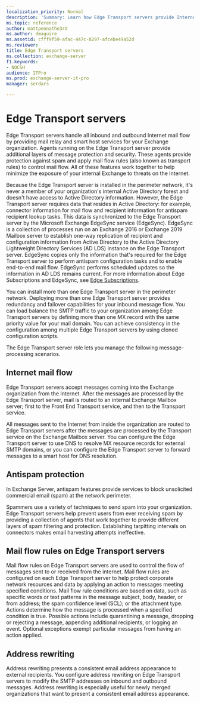 ```yaml
---
localization_priority: Normal
description: 'Summary: Learn how Edge Transport servers provide Internet mail flow, antispam, and mail flow rules for your Exchange Server organization'
ms.topic: reference
author: mattpennathe3rd
ms.author: dmaguire
ms.assetid: cfff9f59-afac-447c-8297-afcebe49a52d
ms.reviewer: 
title: Edge Transport servers
ms.collection: exchange-server
f1.keywords:
- NOCSH
audience: ITPro
ms.prod: exchange-server-it-pro
manager: serdars

---
```


# Edge Transport servers

Edge Transport servers handle all inbound and outbound Internet mail flow by providing mail relay and smart host services for your Exchange organization. Agents running on the Edge Transport server provide additional layers of message protection and security. These agents provide protection against spam and apply mail flow rules (also known as transport rules) to control mail flow. All of these features work together to help minimize the exposure of your internal Exchange to threats on the Internet.

Because the Edge Transport server is installed in the perimeter network, it's never a member of your organization's internal Active Directory forest and doesn't have access to Active Directory information. However, the Edge Transport server requires data that resides in Active Directory: for example, connector information for mail flow and recipient information for antispam recipient lookup tasks. This data is synchronized to the Edge Transport server by the Microsoft Exchange EdgeSync service (EdgeSync). EdgeSync is a collection of processes run on an Exchange 2016 or Exchange 2019 Mailbox server to establish one-way replication of recipient and configuration information from Active Directory to the Active Directory Lightweight Directory Services (AD LDS) instance on the Edge Transport server. EdgeSync copies only the information that's required for the Edge Transport server to perform antispam configuration tasks and to enable end-to-end mail flow. EdgeSync performs scheduled updates so the information in AD LDS remains current. For more information about Edge Subscriptions and EdgeSync, see [Edge Subscriptions](edge-subscriptions.md).

You can install more than one Edge Transport server in the perimeter network. Deploying more than one Edge Transport server provides redundancy and failover capabilities for your inbound message flow. You can load balance the SMTP traffic to your organization among Edge Transport servers by defining more than one MX record with the same priority value for your mail domain. You can achieve consistency in the configuration among multiple Edge Transport servers by using cloned configuration scripts.

The Edge Transport server role lets you manage the following message-processing scenarios.

## Internet mail flow

Edge Transport servers accept messages coming into the Exchange organization from the Internet. After the messages are processed by the Edge Transport server, mail is routed to an internal Exchange Mailbox server; first to the Front End Transport service, and then to the Transport service.

All messages sent to the Internet from inside the organization are routed to Edge Transport servers after the messages are processed by the Transport service on the Exchange Mailbox server. You can configure the Edge Transport server to use DNS to resolve MX resource records for external SMTP domains, or you can configure the Edge Transport server to forward messages to a smart host for DNS resolution.

## Antispam protection

In Exchange Server, antispam features provide services to block unsolicited commercial email (spam) at the network perimeter.

Spammers use a variety of techniques to send spam into your organization. Edge Transport servers help prevent users from ever receiving spam by providing a collection of agents that work together to provide different layers of spam filtering and protection. Establishing tarpitting intervals on connectors makes email harvesting attempts ineffective.

## Mail flow rules on Edge Transport servers

Mail flow rules on Edge Transport servers are used to control the flow of messages sent to or received from the internet. Mail flow rules are configured on each Edge Transport server to help protect corporate network resources and data by applying an action to messages meeting specified conditions. Mail flow rule conditions are based on data, such as specific words or text patterns in the message subject, body, header, or from address; the spam confidence level (SCL); or the attachment type. Actions determine how the message is processed when a specified condition is true. Possible actions include quarantining a message, dropping or rejecting a message, appending additional recipients, or logging an event. Optional exceptions exempt particular messages from having an action applied.

## Address rewriting

Address rewriting presents a consistent email address appearance to external recipients. You configure address rewriting on Edge Transport servers to modify the SMTP addresses on inbound and outbound messages. Address rewriting is especially useful for newly merged organizations that want to present a consistent email address appearance.
